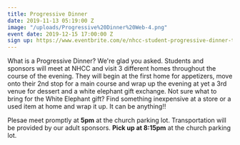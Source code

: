 ```yaml
---
title: Progressive Dinner
date: 2019-11-13 05:19:00 Z
image: "/uploads/Progressive%20Dinner%20Web-4.png"
event date: 2019-12-15 17:00:00 Z
sign up: https://www.eventbrite.com/e/nhcc-student-progressive-dinner-tickets-81808859501
---
```


What is a Progressive Dinner? We're glad you asked. Students and sponsors will meet at NHCC and visit 3 different homes throughout the course of the evening. They will begin at the first home for appetizers, move onto their 2nd stop for a main course and wrap up the evening at yet a 3rd venue for dessert and a white elephant gift exchange. Not sure what to bring for the White Elephant gift? Find something inexpensive at a store or a used item at home and wrap it up. It can be anything!!

Plesae meet promptly at **5pm** at the church parking lot. Transportation will be provided by our adult sponsors. **Pick up at 8:15pm** at the church parking lot.